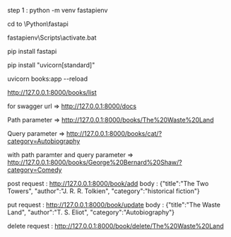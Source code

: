step 1 : python -m venv fastapienv

cd to \Python\fastapi

fastapienv\Scripts\activate.bat

pip install fastapi

pip install "uvicorn[standard]"

uvicorn books:app --reload

http://127.0.0.1:8000/books/list

for swagger url => http://127.0.0.1:8000/docs

Path parameter => http://127.0.0.1:8000/books/The%20Waste%20Land

Query parameter => http://127.0.0.1:8000/books/cat/?category=Autobiography 

with path paramter and query parameter => http://127.0.0.1:8000/books/George%20Bernard%20Shaw/?category=Comedy

post request : http://127.0.0.1:8000/book/add
    body :  {"title":"The Two Towers", "author":"J. R. R. Tolkien", "category":"historical fiction"}

put request : http://127.0.0.1:8000/book/update
    body : {"title":"The Waste Land", "author":"T. S. Eliot", "category":"Autobiography"}

delete request : http://127.0.0.1:8000/book/delete/The%20Waste%20Land

